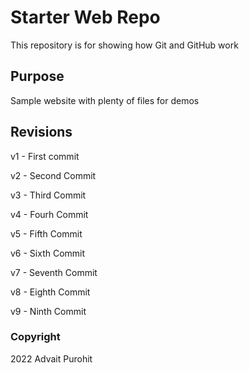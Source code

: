 # Starter Web Repo

This repository is for showing how Git and GitHub work

## Purpose

Sample website with plenty of files for demos


## Revisions
v1 - First commit

v2 - Second Commit

v3 - Third Commit

v4 - Fourh Commit

v5 - Fifth Commit

v6 - Sixth Commit

v7 - Seventh Commit

v8 - Eighth Commit

v9 - Ninth Commit

### Copyright
2022 Advait Purohit
